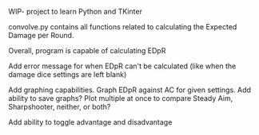 WIP- project to learn Python and TKinter

convolve.py contains all functions related to calculating the Expected Damage per Round.

Overall, program is capable of calculating EDpR

  Add error message for when EDpR can't be calculated (like when the damage dice settings are left blank)

  Add graphing capabilities. Graph EDpR against AC for given settings.
    Add ability to save graphs? Plot multiple at once to compare Steady Aim, Sharpshooter, neither, or both?

  Add ability to toggle advantage and disadvantage
